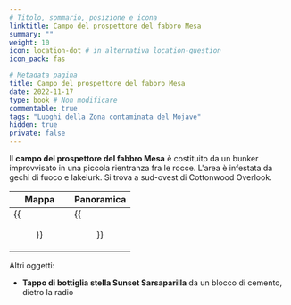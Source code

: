 ```yaml
---
# Titolo, sommario, posizione e icona
linktitle: Campo del prospettore del fabbro Mesa
summary: ""
weight: 10
icon: location-dot # in alternativa location-question
icon_pack: fas

# Metadata pagina
title: Campo del prospettore del fabbro Mesa
date: 2022-11-17
type: book # Non modificare
commentable: true
tags: "Luoghi della Zona contaminata del Mojave"
hidden: true
private: false
---
```


<div class="fnv">

Il **campo del prospettore del fabbro Mesa** è costituito da un bunker improvvisato in una piccola rientranza fra le rocce. L'area è infestata da gechi di fuoco e lakelurk. Si trova a sud-ovest di Cottonwood Overlook.

| Mappa  | Panoramica |
| -----  | ---------- |
|   {{<figure src="fnv/Smith_Mesa_Prospector_Camp_loc.webp">}}                  | {{<figure src="fnv/SmithMesaProspectorCamp.webp">}}           | 

Altri oggetti:
- **Tappo di bottiglia stella Sunset Sarsaparilla** da un blocco di cemento, dietro la radio

</div>

